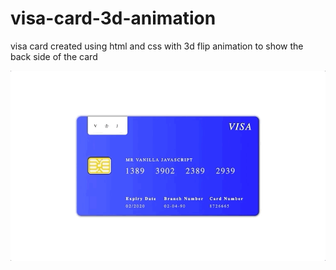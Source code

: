 # visa-card-3d-animation
visa card created using html and css with 3d flip animation to show the back side of the card


![](card.gif)
